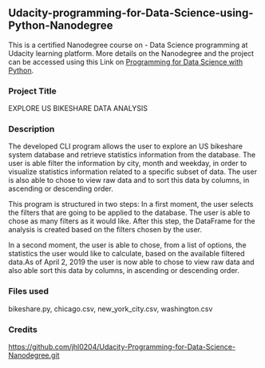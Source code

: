 ## Udacity-programming-for-Data-Science-using-Python-Nanodegree
This is a certified Nanodegree course on - Data Science programming at Udacity learning platform. More details on the Nanodegree and the project can be accessed using this Link on [Programming for Data Science with Python](https://www.udacity.com/course/programming-for-data-science-nanodegree--nd104).

### Project Title
EXPLORE US BIKESHARE DATA ANALYSIS	

### Description
The developed CLI program allows the user to explore an US bikeshare system database and retrieve statistics information from the database. The user is able filter the information by city, month and weekday, in order to visualize statistics information related to a specific subset of data. The user is also able to chose to view raw data and to sort this data by columns, in ascending or descending order.

This program is structured in two steps: 
In a first moment, the user selects the filters that are going to be applied to the database. The user is able to chose as many filters as it would like. After this step, the DataFrame for the analysis is created based on the filters chosen by the user.

In a second moment, the user is able to chose, from a list of options, the statistics the user would like to calculate, based on the available filtered data.As of April 2, 2019 the user is now able to chose to view raw data and also able sort this data by columns, in ascending or descending order.



### Files used
bikeshare.py, chicago.csv, new_york_city.csv, washington.csv
### Credits
https://github.com/jhl0204/Udacity-Programming-for-Data-Science-Nanodegree.git
